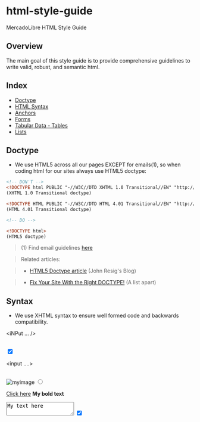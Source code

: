 html-style-guide
================

MercadoLibre HTML Style Guide

## Overview

The main goal of this style guide is to provide comprehensive guidelines to write valid, robust, and semantic html.

## Index

- [Doctype](#doctype)
- [HTML Syntax](#html-syntax)
- [Anchors](#anchors)
- [Forms](#forms)
- [Tabular Data - Tables](#tables)
- [Lists](#lists) 

## Doctype

- We use HTML5 across all our pages EXCEPT for emails(1), so when coding html for our sites always use HTML5 doctype: 

```html
<!-- DON'T -->
<!DOCTYPE html PUBLIC "-//W3C//DTD XHTML 1.0 Transitional//EN" "http://www.w3.org/TR/xhtml1/DTD/xhtml1-transitional.dtd">
(XHTML 1.0 Transitional doctype)

<!DOCTYPE HTML PUBLIC "-//W3C//DTD HTML 4.01 Transitional//EN" "http://www.w3.org/TR/html4/loose.dtd">
(HTML 4.01 Transitional doctype)

<!-- DO -->

<!DOCTYPE html>
(HTML5 doctype)
```


> (1) Find email guidelines [here](http://static.mlstatic.com/org-img//Manual/ManualEmails/index.html)

> Related articles:

> - [HTML5 Doctype article](http://ejohn.org/blog/html5-doctype/) (John Resig's Blog)

> - [Fix Your Site With the Right DOCTYPE!](http://alistapart.com/article/doctype) (A list apart)

## Syntax

- We use XHTML syntax to ensure well formed code and backwards compatibility. 

<!-- DON´T -->

<!-- You must not use mixed caps for tags names or attributes. Always use small caps -->
<iNPut ... />

<!-- HTML tags must be always closed -->
<br> 

<!-- Avoid the boolean attribute syntax -->
<input type="checkbox" name="myCheck" checked>

<!-- DO -->

<!-- Use small caps for html tags attributes and everything else, EXCEPT doctype -->
<input ....>

<!-- Close your html elements. ALWAYS -->

<br />
<img src="myimage.png" alt="myimage" />
<input type="radio" name="myRadio" />

<a href="#">Click here</a>
<strong>My bold text</strong>
<textarea>My text here</textarea>


<!-- Write your attributes following this sintax: attribute:"value" (Yes, double quoutes) -->

<input type="checkbox" name="myCheck" checked="checked">